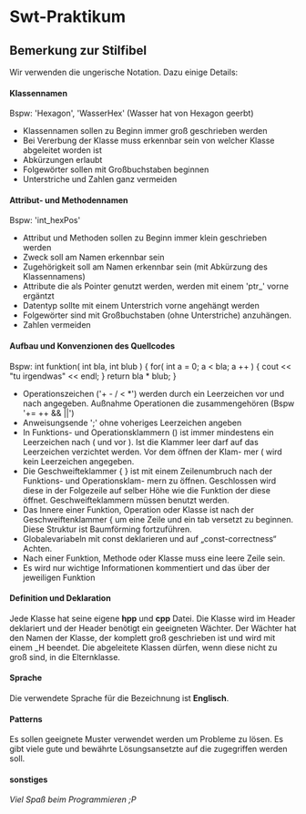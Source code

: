 # Swt-Praktikum

## Bemerkung zur Stilfibel
Wir verwenden die ungerische Notation. Dazu einige Details:

#### Klassennamen
Bspw:   'Hexagon', 'WasserHex' (Wasser hat von Hexagon geerbt)

* Klassennamen sollen zu Beginn immer groß geschrieben werden
* Bei Vererbung der Klasse muss erkennbar sein von welcher Klasse abgeleitet worden ist
* Abkürzungen erlaubt
* Folgewörter sollen mit Großbuchstaben beginnen
* Unterstriche und Zahlen ganz vermeiden

#### Attribut- und Methodennamen
Bspw: 'int_hexPos'

* Attribut und Methoden sollen zu Beginn immer klein geschrieben werden
* Zweck soll am Namen erkennbar sein
* Zugehörigkeit soll am Namen erkennbar sein (mit Abkürzung des Klassennamens)
* Attribute die als Pointer genutzt werden, werden mit einem 'ptr_' vorne ergäntzt
* Datentyp sollte mit einem Unterstrich vorne angehängt werden
* Folgewörter sind mit Großbuchstaben (ohne Unterstriche) anzuhängen.
* Zahlen vermeiden

#### Aufbau und Konvenzionen des Quellcodes
Bspw:
    int funktion( int bla, int blub )
    {
        for( int a = 0; a < bla; a ++ )
        {
            cout << "tu irgendwas" << endl;
        }
        return bla * blub;
    }
    
* Operationszeichen ('+ - / < *') werden durch ein Leerzeichen vor und nach angegeben. Außnahme Operationen die zusammengehören (Bspw '+= ++ && ||')
* Anweisungsende ';' ohne voheriges Leerzeichen angeben
* In Funktions- und Operationsklammern () ist immer mindestens ein Leerzeichen nach ( und vor
). Ist die Klammer leer darf auf das Leerzeichen verzichtet werden. Vor dem öffnen der Klam-
mer ( wird kein Leerzeichen angegeben.
* Die Geschweifteklammer { } ist mit einem Zeilenumbruch nach der Funktions- und Operationsklam-
mern zu öffnen. Geschlossen wird diese in der Folgezeile auf selber Höhe wie die Funktion der
diese öffnet. Geschweifteklammern müssen benutzt werden.
* Das Innere einer Funktion, Operation oder Klasse ist nach der Geschweiftenklammer { um eine
Zeile und ein tab versetzt zu beginnen. Diese Struktur ist Baumförming fortzuführen.
* Globalevariabeln mit const deklarieren und auf „const-correctness“ Achten.
* Nach einer Funktion, Methode oder Klasse muss eine leere Zeile sein.
* Es wird nur wichtige Informationen kommentiert und das über der jeweiligen Funktion

#### Definition und Deklaration
Jede Klasse hat seine eigene **hpp** und **cpp** Datei. 
Die Klasse wird im Header deklariert und der Header benötigt ein geeigneten Wächter. Der Wächter hat den Namen der Klasse, der komplett groß geschrieben ist und wird mit einem _H beendet. 
Die abgeleitete Klassen dürfen, wenn diese nicht zu groß sind, in die Elternklasse.

#### Sprache 
Die verwendete Sprache für die Bezeichnung ist **Englisch**.

#### Patterns
Es sollen geeignete Muster verwendet werden um Probleme zu lösen. Es gibt viele gute und bewährte Lösungsansetzte auf die zugegriffen werden soll.

#### sonstiges
*Viel Spaß beim Programmieren ;P*



